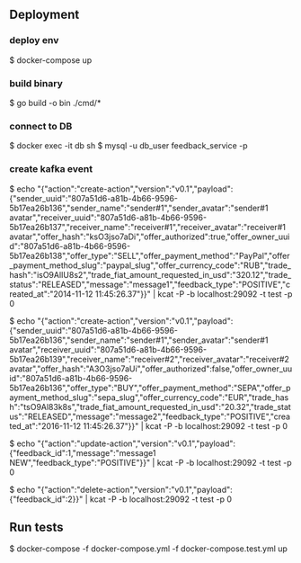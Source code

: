 ## Deployment

### deploy env
$ docker-compose up

### build binary
$ go build -o bin ./cmd/*

### connect to DB
$ docker exec -it db sh
$ mysql -u db_user feedback_service -p

### create kafka event
$ echo "{\"action\":\"create-action\",\"version\":\"v0.1\",\"payload\":{\"sender_uuid\":\"807a51d6-a81b-4b66-9596-5b17ea26b136\",\"sender_name\":\"sender#1\",\"sender_avatar\":\"sender#1 avatar\",\"receiver_uuid\":\"807a51d6-a81b-4b66-9596-5b17ea26b137\",\"receiver_name\":\"receiver#1\",\"receiver_avatar\":\"receiver#1 avatar\",\"offer_hash\":\"ksO3jso7aDi\",\"offer_authorized\":true,\"offer_owner_uuid\":\"807a51d6-a81b-4b66-9596-5b17ea26b138\",\"offer_type\":\"SELL\",\"offer_payment_method\":\"PayPal\",\"offer_payment_method_slug\":\"paypal_slug\",\"offer_currency_code\":\"RUB\",\"trade_hash\":\"isO9AlIU8s2\",\"trade_fiat_amount_requested_in_usd\":\"320.12\",\"trade_status\":\"RELEASED\",\"message\":\"message1\",\"feedback_type\":\"POSITIVE\",\"created_at\":\"2014-11-12 11:45:26.37\"}}" | kcat -P -b localhost:29092 -t test -p 0

$ echo "{\"action\":\"create-action\",\"version\":\"v0.1\",\"payload\":{\"sender_uuid\":\"807a51d6-a81b-4b66-9596-5b17ea26b136\",\"sender_name\":\"sender#1\",\"sender_avatar\":\"sender#1 avatar\",\"receiver_uuid\":\"807a51d6-a81b-4b66-9596-5b17ea26b139\",\"receiver_name\":\"receiver#2\",\"receiver_avatar\":\"receiver#2 avatar\",\"offer_hash\":\"A3O3jso7aUi\",\"offer_authorized\":false,\"offer_owner_uuid\":\"807a51d6-a81b-4b66-9596-5b17ea26b136\",\"offer_type\":\"BUY\",\"offer_payment_method\":\"SEPA\",\"offer_payment_method_slug\":\"sepa_slug\",\"offer_currency_code\":\"EUR\",\"trade_hash\":\"tsO9Al83k8s\",\"trade_fiat_amount_requested_in_usd\":\"20.32\",\"trade_status\":\"RELEASED\",\"message\":\"message2\",\"feedback_type\":\"POSITIVE\",\"created_at\":\"2016-11-12 11:45:26.37\"}}" | kcat -P -b localhost:29092 -t test -p 0

$ echo "{\"action\":\"update-action\",\"version\":\"v0.1\",\"payload\":{\"feedback_id\":1,\"message\":\"message1 NEW\",\"feedback_type\":\"POSITIVE\"}}" | kcat -P -b localhost:29092 -t test -p 0

$ echo "{\"action\":\"delete-action\",\"version\":\"v0.1\",\"payload\":{\"feedback_id\":2}}" | kcat -P -b localhost:29092 -t test -p 0

## Run tests

$ docker-compose -f docker-compose.yml -f docker-compose.test.yml up


